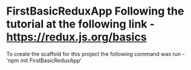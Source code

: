 # FirstBasicReduxApp Following the tutorial at the following link - https://redux.js.org/basics

To create the scaffold for this project the following command was run - 'npm init FirstBasicReduxApp'


